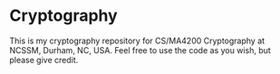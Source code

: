 # Cryptography

This is my cryptography repository for CS/MA4200 Cryptography at NCSSM, Durham, NC, USA. Feel free to use the code as you wish, but please give credit.
